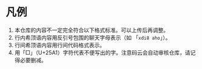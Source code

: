 # 凡例

1. 本仓库的内容不一定完全符合以下格式标准。可以上传后再调整。
2. 行内希顶语内容用反引号包围的聊天字母表示（如 「`xdi8 aho`」）。
3. 行间希顶语内容用行间代码格式表示。
4. 用「□」（U+25A1）字符代表不便写出的字。注意码云会自动审核仓库，请记得必要删减。

